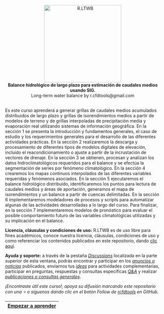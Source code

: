 <div align="center">
  <img alt="R.LTWB" src="https://github.com/rcfdtools/R.LTWB/blob/main/.icons/R.LTWB.svg" width="250px">
  <br><b>Balance hidrológico de largo plazo para estimación de caudales medios usando SIG.</b><br>Long-term water balance by r.cfdtools@gmail.com<br><br>  
</div>

Es este curso aprenderá a generar grillas de caudales medios acumulados distribuidos de largo plazo y grillas de isorendimientos medios a partir de modelos de terreno y de grillas interpoladas de precipitación media y evaporación real utilizando sistemas de información geográfica. En la sección 1 se presenta la introducción y fundamentos generales, el caso de estudio y los requerimientos generales para el desarrollo de las diferentes actividades prácticas. En la sección 2 realizaremos la descarga y procesamiento de diferentes tipos de modelos digitales de elevación, incluido el reacondicionamiento o ajuste a partir de la incrustación de vectores de drenaje. En la sección 3 se obtienen, procesan y analizan los datos hidroclimatológicos requeridos para el balance y se efectúa la segmentación de series por fenómeno climatológico. En la sección 4 crearemos los mapas continuos interpolados de las diferentes variables requeridas y fenómenos asociados. En la sección 5 ejecutaremos el balance hidrológico distribuido, identificaremos los puntos para lectura de caudales medios y áreas de aportación, generamos el mapa de isorendimientos y un balance a partir de cuencas delimitadas. En la sección 6 implementaremos modeladores de procesos y scripts para automatizar algunas de las actividades desarrolladas a lo largo del curso. Para finalizar, en la sección 7 implementaremos modelos de pronóstico para evaluar el posible comportamiento futuro de las variables climatológicas utilizadas y su implicación en el balance.

**Licencia, cláusulas y condiciones de uso:**  R.LTWB es de uso libre para fines académicos, conoce nuestra licencia, cláusulas, condiciones de uso y como referenciar los contenidos publicados en este repositorio, dando [clic aquí](https://github.com/rcfdtools/R.LTWB/wiki/License).

**Ayuda y soporte:** a través de la pestaña _[Discussions](https://github.com/rcfdtools/R.LTWB/discussions)_ localizada en la parte superior de esta ventana, podrás encontrar y participar en los [_anuncios o noticias_](https://github.com/rcfdtools/R.LTWB/discussions/categories/announcements) publicados, enviarnos tus [_ideas_](https://github.com/rcfdtools/R.LTWB/discussions/categories/ideas) para actividades complementarias, participar en preguntas, respuestas y consultas específicas [_Q&A_](https://github.com/rcfdtools/R.LTWB/discussions/categories/q-a) y realizar [_publicaciones o consultas generales_](https://github.com/rcfdtools/R.LTWB/discussions/categories/general).

_¡Encontraste útil este curso!, apoya su difusión marcando este repositorio con una ⭐ o síguenos dando clic en el botón Follow de [rcfdtools](https://github.com/rcfdtools) en GitHub._

| [Empezar a aprender](https://github.com/rcfdtools/R.LTWB/wiki) |
|----------------------------------------------------------------|